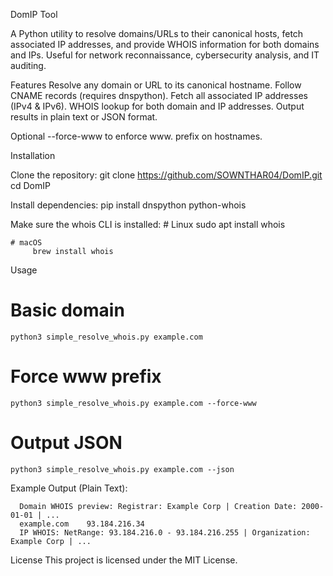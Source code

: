 DomIP Tool

A Python utility to resolve domains/URLs to their canonical hosts, fetch associated IP addresses, and provide WHOIS information for both domains and IPs. Useful for network reconnaissance, cybersecurity analysis, and IT auditing.

Features
  Resolve any domain or URL to its canonical hostname.
  Follow CNAME records (requires dnspython).
  Fetch all associated IP addresses (IPv4 & IPv6).
  WHOIS lookup for both domain and IP addresses.
  Output results in plain text or JSON format.

Optional --force-www to enforce www. prefix on hostnames.

Installation

  Clone the repository:
    git clone https://github.com/SOWNTHAR04/DomIP.git
    cd  DomIP


  Install dependencies:
     pip install dnspython python-whois
  
  Make sure the whois CLI is installed:
    # Linux
        sudo apt install whois

    # macOS
         brew install whois

Usage
  # Basic domain
    python3 simple_resolve_whois.py example.com

  # Force www prefix
    python3 simple_resolve_whois.py example.com --force-www

  # Output JSON
    python3 simple_resolve_whois.py example.com --json


Example Output (Plain Text):
      
      Domain WHOIS preview: Registrar: Example Corp | Creation Date: 2000-01-01 | ...
      example.com    93.184.216.34
      IP WHOIS: NetRange: 93.184.216.0 - 93.184.216.255 | Organization: Example Corp | ...

License
   This project is licensed under the MIT License.

